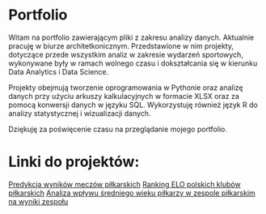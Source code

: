 # Portfolio

Witam na portfolio zawierającym pliki z zakresu analizy danych. 
Aktualnie pracuję w biurze architetkonicznym. Przedstawione w nim projekty, dotyczące przede wszystkim analiz w zakresie wydarzeń sportowych, 
wykonywane były w ramach wolnego czasu i dokształcania się w kierunku Data Analytics i Data Science.

Projekty obejmują tworzenie oprogramowania w Pythonie oraz analizę danych przy użyciu arkuszy kalkulacyjnych w formacie XLSX oraz za pomocą konwersji danych w języku SQL. 
Wykorzystuję również język R do analizy statystycznej i wizualizacji danych.

Dziękuję za poświęcenie czasu na przeglądanie mojego portfolio.


# Linki do projektów:
[Predykcja wyników meczów piłkarskich](https://github.com/PCzarnomysy/Portfolio/tree/main/PLprzewidywator)
[Ranking ELO polskich klubów piłkarskich](https://github.com/PCzarnomysy/Portfolio/tree/main/Ranking_Elo)
[Analiza wpływu średniego wieku piłkarzy w zespole piłkarskim na wyniki zespołu](https://github.com/PCzarnomysy/Portfolio/tree/main/Średnia_wieku_a_poziom_drużyny)

